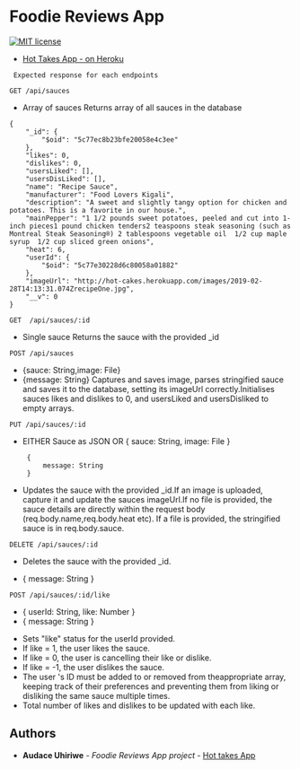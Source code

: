 # Foodie Reviews App 
 [![MIT license](http://img.shields.io/badge/license-MIT-brightgreen.svg)](http://opensource.org/licenses/MIT)
* [Hot Takes App - on Heroku](https://hot-cakes.herokuapp.com/login)

` Expected response for each endpoints`

`GET /api/sauces `
- Array of sauces Returns array of all sauces in the database
```
{
    "_id": {
        "$oid": "5c77ec8b23bfe20058e4c3ee"
    },
    "likes": 0,
    "dislikes": 0,
    "usersLiked": [],
    "usersDisLiked": [],
    "name": "Recipe Sauce",
    "manufacturer": "Food Lovers Kigali",
    "description": "A sweet and slightly tangy option for chicken and potatoes. This is a favorite in our house.",
    "mainPepper": "1 1/2 pounds sweet potatoes, peeled and cut into 1-inch pieces1 pound chicken tenders2 teaspoons steak seasoning (such as Montreal Steak Seasoning®) 2 tablespoons vegetable oil  1/2 cup maple syrup  1/2 cup sliced green onions",
    "heat": 6,
    "userId": {
        "$oid": "5c77e30228d6c80058a01882"
    },
    "imageUrl": "http://hot-cakes.herokuapp.com/images/2019-02-28T14:13:31.074ZrecipeOne.jpg",
    "__v": 0
}
```

`GET  /api/sauces/:id `
- Single sauce Returns the sauce with the provided _id

`POST /api/sauces`
* {sauce: String,image: File} 
* {message: String}
Captures and saves image, parses stringified sauce and saves it 
to the database, setting its imageUrl correctly.Initialises
sauces likes and dislikes to 0, and usersLiked and usersDisliked to empty arrays.

`PUT /api/sauces/:id `

-  EITHER Sauce as JSON
    OR  {
            sauce: String,
            image: File
        } 

        {
            message: String
        }
- Updates the sauce with the provided _id.If an image is uploaded, capture it and 
    update the sauces imageUrl.If no file is provided, the sauce details are directly
    within the request body (req.body.name,req.body.heat etc).
    If a file is provided, the stringified sauce is in req.body.sauce.


`DELETE /api/sauces/:id `
* Deletes the sauce with the provided _id.

-   {
        message: String
    }

`POST /api/sauces/:id/like `
-   {
        userId: String,
        like: Number
    } 
-   {
        message: String
    }
* Sets "like" status for the userId provided.
* If like = 1, the user likes the sauce.
* If like = 0, the user is cancelling their like or dislike.
* If like = -1, the user dislikes the sauce.
* The user 's ID must be added to or removed from theappropriate array, 
    keeping track of their preferences and preventing them from liking or
     disliking the same sauce multiple times.
* Total number of likes and dislikes to be updated with each like.

## Authors

* **Audace Uhiriwe** - *Foodie Reviews App project* - [Hot takes App](https://github.com/UhiriweAudace/Foodie-Reviews-App)